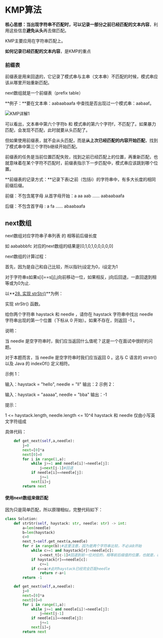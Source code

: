 # KMP算法

**核心思想：**当出现字符串不匹配时，可以记录一部分之前**已经匹配的文本内容**，利用这些信息**避免从头**再去做匹配。

KMP主要应用在字符串匹配上。

**如何记录已经匹配的文本内容**，是KMP的重点

### 前缀表

前缀表是用来回退的，它记录了模式串与主串（文本串）不匹配的时候，模式串应该从哪里开始重新匹配。

next数组就是一个前缀表（prefix table）

**例子：**要在文本串：aabaabaafa 中查找是否出现过一个模式串：aabaaf。

![KMP详解1](https://code-thinking.cdn.bcebos.com/gifs/KMP%E7%B2%BE%E8%AE%B21.gif)

可以看出，文本串中第六个字符b 和 模式串的第六个字符f，不匹配了。如果暴力匹配，会发现不匹配，此时就要从头匹配了。

但如果使用前缀表，就不会从头匹配，而是**从上次已经匹配的内容开始匹配**，找到了模式串中第三个字符b继续开始匹配。

前缀表的任务是当前位置匹配失败，找到之前已经匹配上的位置，再重新匹配，也就意味着在某个字符不匹配时，前缀表指示下一步匹配中，模式串应该跳到哪个位置。

**前缀表的记录方式：**记录下表i之前（包括i）的字符串中，有多大长度的相同前缀后缀。

前缀：不包含尾字母 从首字母开始：a aa aab …… aabaabaafa

后缀：不包含首字母 : a fa …… abaabaafa

## **next数组**

next数组对应字符串子串列表 的 相等前后缀长度

如 aababbbfc 对应的next数组的结果是[0,1,0,1,0,0,0,0,0] 

next数组的计算过程：

首先，因为是自己和自己比较，所以指针j设定为0，i设定为1

对于字符串s如果s[i]==s[j],j向前移动一位，如果相反，j向后回退，一直回退到相等或为0为止.

以**[28. 实现 strStr()](https://leetcode.cn/problems/implement-strstr/)**为例：

实现 strStr() 函数。

给你两个字符串 haystack 和 needle ，请你在 haystack 字符串中找出 needle 字符串出现的第一个位置（下标从 0 开始）。如果不存在，则返回  -1 。

说明：

当 needle 是空字符串时，我们应当返回什么值呢？这是一个在面试中很好的问题。

对于本题而言，当 needle 是空字符串时我们应当返回 0 。这与 C 语言的 strstr() 以及 Java 的 indexOf() 定义相符。

 

示例 1：

输入：haystack = "hello", needle = "ll"
输出：2
示例 2：

输入：haystack = "aaaaa", needle = "bba"
输出：-1


提示：

1 <= haystack.length, needle.length <= 10^4
haystack 和 needle 仅由小写英文字符组成

具体代码：

```python
    def get_next(self,a,needle):
        j=0
        next=[0]*a
        next[0]=0
        for i in range(1,a):
            while j>=1 and needle[i]!=needle[j]:
                j=next[j-1]#回退
            if needle[i]==needle[j]:
                j+=1
            next[i]=j
        return next
```

#### 使用next数组来做匹配

因为只是简单匹配，所以原理相似，完整代码如下：

```Python
class Solution:
    def strStr(self, haystack: str, needle: str) -> int:
        a=len(needle)
        b=len(haystack)
        c=0
        next_t=self.get_next(a,needle)
        for r in range(b):#这里注意，因为是两个字符串比较，不必从0开始
            while c>=1 and haystack[r]!=needle[c]:
                c=next_t[c-1]#回退到前一位对应的，相等前后缀值的位置，也就是，相等值的后一位，不断循环回退。
            if haystack[r]==needle[c]:
                c+=1
            if c==a:#此时haystack已经完全匹配needle
                return r-a+1
        return -1

    def get_next(self,a,needle):
        j=0
        next=[0]*a
        next[0]=0
        for i in range(1,a):
            while j>=1 and needle[i]!=needle[j]:
                j=next[j-1]
            if needle[i]==needle[j]:
                j+=1
            next[i]=j
        return next
```

